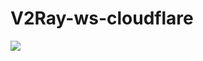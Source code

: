 # V2Ray-ws-cloudflare
![](https://raw.githubusercontent.com/xiaokaixuan/V2Ray-ws-cloudflare/master/V2RayN.png)
